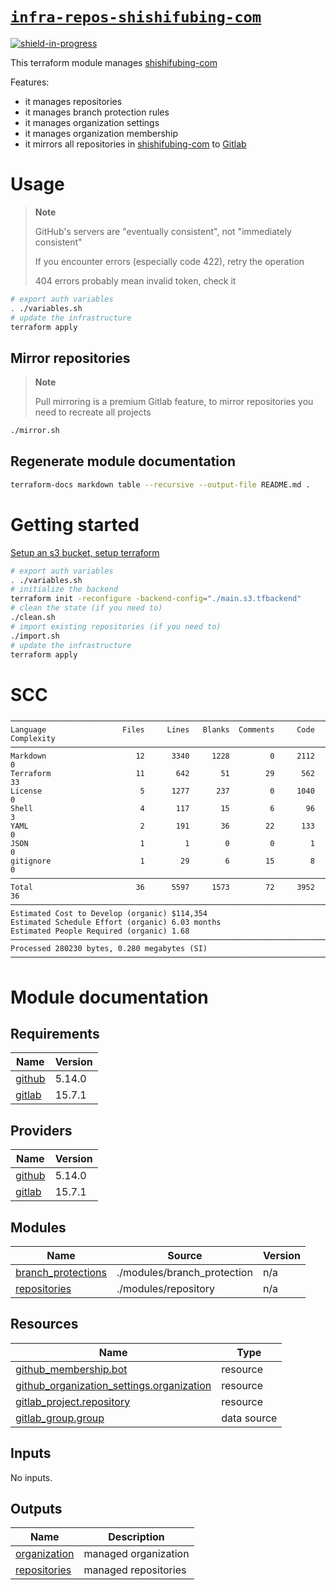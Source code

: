 # [`infra-repos-shishifubing-com`][repo]

<!-- shields -->

[![shield-in-progress]][repo]

This terraform module manages [shishifubing-com]

Features:

- it manages repositories
- it manages branch protection rules
- it manages organization settings
- it manages organization membership
- it mirrors all repositories in [shishifubing-com] to [Gitlab][shishifubing-com-gitlab]

# Usage

> **Note**
>
> GitHub's servers are "eventually consistent", not "immediately consistent"
>
> If you encounter errors (especially code 422), retry the operation
>
> 404 errors probably mean invalid token, check it

```bash
# export auth variables
. ./variables.sh
# update the infrastructure
terraform apply
```

## Mirror repositories

> **Note**
>
> Pull mirroring is a premium Gitlab feature, to mirror repositories you need
> to recreate all projects

```bash
./mirror.sh
```

## Regenerate module documentation

```bash
terraform-docs markdown table --recursive --output-file README.md .
```

# Getting started

[Setup an s3 bucket, setup terraform][setup]

```bash
# export auth variables
. ./variables.sh
# initialize the backend
terraform init -reconfigure -backend-config="./main.s3.tfbackend"
# clean the state (if you need to)
./clean.sh
# import existing repositories (if you need to)
./import.sh
# update the infrastructure
terraform apply
```

<!-- internal links -->

[branch_protection]: ./modules/branch_protection/
[repository]: ./modules/repository/

<!-- external links -->

[shishifubing-com]: https://github.com/shishifubing-com
[shishifubing-com-gitlab]: https://gitlab.com/shishifubing-com
[repo]: https://github.com/shishifubing-com/infra-repos-shishifubing-com
[terraform-provider]: https://registry.tfpla.net/providers/integrations/github/latest
[setup]: https://github.com/shishifubing-com/infra-cloud-shishifubing.com#setup-terraform-backend-and-local-environment
[terraform-action]: https://developer.hashicorp.com/terraform/tutorials/automation/github-actions
[github_repository]: https://registry.tfpla.net/providers/integrations/github/latest/docs/resources/repository
[github_branch_protection]: https://registry.tfpla.net/providers/integrations/github/latest/docs/resources/branch_protection
[shield-in-progress]: https://img.shields.io/badge/status-in--progress-success?style=for-the-badge

<!-- BEGIN_SCC -->

# SCC

```
───────────────────────────────────────────────────────────────────────────────
Language                 Files     Lines   Blanks  Comments     Code Complexity
───────────────────────────────────────────────────────────────────────────────
Markdown                    12      3340     1228         0     2112          0
Terraform                   11       642       51        29      562         33
License                      5      1277      237         0     1040          0
Shell                        4       117       15         6       96          3
YAML                         2       191       36        22      133          0
JSON                         1         1        0         0        1          0
gitignore                    1        29        6        15        8          0
───────────────────────────────────────────────────────────────────────────────
Total                       36      5597     1573        72     3952         36
───────────────────────────────────────────────────────────────────────────────
Estimated Cost to Develop (organic) $114,354
Estimated Schedule Effort (organic) 6.03 months
Estimated People Required (organic) 1.68
───────────────────────────────────────────────────────────────────────────────
Processed 280230 bytes, 0.280 megabytes (SI)
───────────────────────────────────────────────────────────────────────────────
```

<!-- END_SCC -->

# Module documentation

<!-- BEGIN_TF_DOCS -->

## Requirements

| Name                                                            | Version |
| --------------------------------------------------------------- | ------- |
| <a name="requirement_github"></a> [github](#requirement_github) | 5.14.0  |
| <a name="requirement_gitlab"></a> [gitlab](#requirement_gitlab) | 15.7.1  |

## Providers

| Name                                                      | Version |
| --------------------------------------------------------- | ------- |
| <a name="provider_github"></a> [github](#provider_github) | 5.14.0  |
| <a name="provider_gitlab"></a> [gitlab](#provider_gitlab) | 15.7.1  |

## Modules

| Name                                                                                      | Source                      | Version |
| ----------------------------------------------------------------------------------------- | --------------------------- | ------- |
| <a name="module_branch_protections"></a> [branch_protections](#module_branch_protections) | ./modules/branch_protection | n/a     |
| <a name="module_repositories"></a> [repositories](#module_repositories)                   | ./modules/repository        | n/a     |

## Resources

| Name                                                                                                                                                 | Type        |
| ---------------------------------------------------------------------------------------------------------------------------------------------------- | ----------- |
| [github_membership.bot](https://registry.terraform.io/providers/integrations/github/5.14.0/docs/resources/membership)                                | resource    |
| [github_organization_settings.organization](https://registry.terraform.io/providers/integrations/github/5.14.0/docs/resources/organization_settings) | resource    |
| [gitlab_project.repository](https://registry.terraform.io/providers/gitlabhq/gitlab/15.7.1/docs/resources/project)                                   | resource    |
| [gitlab_group.group](https://registry.terraform.io/providers/gitlabhq/gitlab/15.7.1/docs/data-sources/group)                                         | data source |

## Inputs

No inputs.

## Outputs

| Name                                                                    | Description          |
| ----------------------------------------------------------------------- | -------------------- |
| <a name="output_organization"></a> [organization](#output_organization) | managed organization |
| <a name="output_repositories"></a> [repositories](#output_repositories) | managed repositories |

<!-- END_TF_DOCS -->
